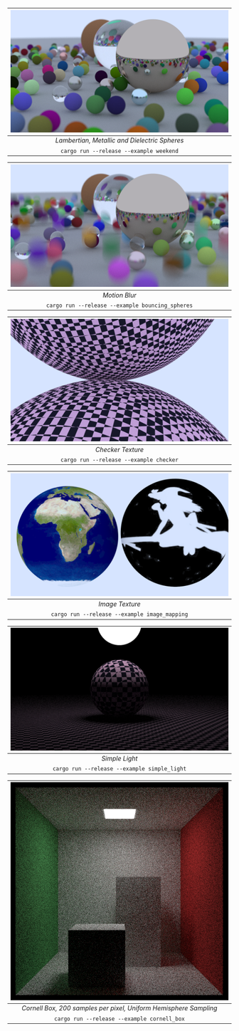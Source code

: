 | ![](examples/weekend.png)|
|:--:| 
| *Lambertian, Metallic and Dielectric Spheres* |
| `cargo run --release --example weekend` |

| ![](examples/bouncing_spheres.png)|
|:--:| 
| *Motion Blur* |
| `cargo run --release --example bouncing_spheres` |

| ![](examples/checker.png)|
|:--:| 
| *Checker Texture* |
| `cargo run --release --example checker` |

| ![](examples/image_mapping.png)|
|:--:| 
| *Image Texture* |
| `cargo run --release --example image_mapping` |

| ![](examples/simple_light.png)|
|:--:| 
| *Simple Light* |
| `cargo run --release --example simple_light` |

| ![](examples/cornell_box.png)|
|:--:| 
| *Cornell Box, 200 samples per pixel, Uniform Hemisphere Sampling* |
| `cargo run --release --example cornell_box` |
